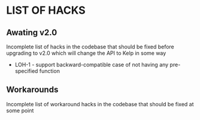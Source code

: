 # LIST OF HACKS

## Awating v2.0

Incomplete list of hacks in the codebase that should be fixed before upgrading to v2.0 which will change the API to Kelp in some way

- LOH-1 - support backward-compatible case of not having any pre-specified function

## Workarounds

Incomplete list of workaround hacks in the codebase that should be fixed at some point
